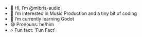 - 👋 Hi, I’m @mibris-audio
- 👀 I’m interested in Music Production and a tiny bit of coding
- 🌱 I’m currently learning Godot
- 😄 Pronouns: he/him
- ⚡ Fun fact: 'Fun Fact'

<!---
mibris-audio/mibris-audio is a ✨ special ✨ repository because its `README.md` (this file) appears on your GitHub profile.
You can click the Preview link to take a look at your changes.
--->
